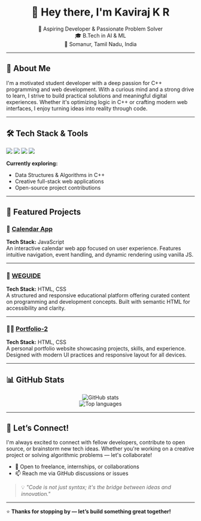 <h1 align="center">👋 Hey there, I'm <strong>Kaviraj K R</strong></h1>

<p align="center">
  🎯 Aspiring Developer & Passionate Problem Solver <br/>
  🎓 B.Tech in AI & ML <br/>
  📍 Somanur, Tamil Nadu, India
</p>

---

<!-- ABOUT ME -->
## 🚀 About Me

I'm a motivated student developer with a deep passion for C++ programming and web development. With a curious mind and a strong drive to learn, I strive to build practical solutions and meaningful digital experiences. Whether it's optimizing logic in C++ or crafting modern web interfaces, I enjoy turning ideas into reality through code.

---

<!-- TECH STACK -->
## 🛠️ Tech Stack & Tools

<span>
  <img src="https://img.shields.io/badge/HTML5-E34F26?style=for-the-badge&logo=html5&logoColor=white" />
  <img src="https://img.shields.io/badge/CSS3-1572B6?style=for-the-badge&logo=css3&logoColor=white" />
  <img src="https://img.shields.io/badge/JavaScript-F7DF1E?style=for-the-badge&logo=javascript&logoColor=black" />
  <img src="https://img.shields.io/badge/C++-00599C?style=for-the-badge&logo=c%2B%2B&logoColor=white" />
</span>

**Currently exploring:**  
- Data Structures & Algorithms in C++  
- Creative full-stack web applications  
- Open-source project contributions  

---

<!-- FEATURED PROJECTS -->
## 🌟 Featured Projects

### 📅 [Calendar App](https://github.com/kaviraj-1718/calendar-app)
**Tech Stack:** JavaScript  
An interactive calendar web app focused on user experience. Features intuitive navigation, event handling, and dynamic rendering using vanilla JS.

---

### 📘 [WEGUIDE](https://github.com/kaviraj-1718/WEGUIDE-)
**Tech Stack:** HTML, CSS  
A structured and responsive educational platform offering curated content on programming and development concepts. Built with semantic HTML for accessibility and clarity.

---

### 🧑‍💻 [Portfolio-2](https://github.com/kaviraj-1718/portfolio-2)
**Tech Stack:** HTML, CSS  
A personal portfolio website showcasing projects, skills, and experience. Designed with modern UI practices and responsive layout for all devices.

---

<!-- GITHUB ACTIVITY -->
## 📊 GitHub Stats

<p align="center">
  <img src="https://github-readme-stats.vercel.app/api?username=kaviraj-1718&show_icons=true&theme=default" alt="GitHub stats" />
  <br />
  <img src="https://github-readme-stats.vercel.app/api/top-langs/?username=kaviraj-1718&layout=compact&theme=default" alt="Top languages" />
</p>

---

<!-- CONNECT -->
## 🤝 Let’s Connect!

I'm always excited to connect with fellow developers, contribute to open source, or brainstorm new tech ideas. Whether you're working on a creative project or solving algorithmic problems — let's collaborate!

- 💬 Open to freelance, internships, or collaborations  
- 📫 Reach me via GitHub discussions or issues  

> 💡 *"Code is not just syntax; it's the bridge between ideas and innovation."*

---

⭐️ **Thanks for stopping by — let’s build something great together!**
